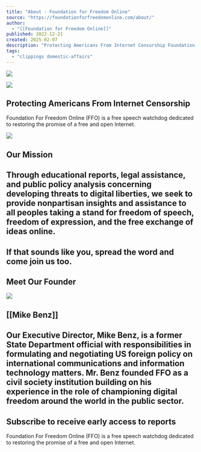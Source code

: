 ```yaml
---
title: "About - Foundation for Freedom Online"
source: "https://foundationforfreedomonline.com/about/"
author:
  - "[[Foundation for Freedom Online]]"
published: 2022-12-21
created: 2025-02-07
description: "Protecting Americans From Internet Censorship Foundation For Freedom Online (FFO) is a free speech watchdog dedicated to restoring the promise of a free and open Internet. Our Mission Through educational reports, legal assistance, and public policy analysis concerning developing threats to digital liberties, we seek to provide nonpartisan insights and assistance to all peoples taking…"
tags:
  - "clippings domestic-affairs"
---
```

[![](https://foundationforfreedomonline.com/wp-content/uploads/2022/12/logo.png.webp)](https://foundationforfreedomonline.com/)

[![](https://foundationforfreedomonline.com/wp-content/uploads/2022/12/logo.png.webp)](https://foundationforfreedomonline.com/)

## Protecting Americans From Internet Censorship

Foundation For Freedom Online (FFO) is a free speech watchdog dedicated to restoring the promise of a free and open Internet.

![](https://foundationforfreedomonline.com/wp-content/uploads/2022/12/about.jpg)

## Our Mission

## Through educational reports, legal assistance, and public policy analysis concerning developing threats to digital liberties, we seek to provide nonpartisan insights and assistance to all peoples taking a stand for freedom of speech, freedom of expression, and the free exchange of ideas online.

## If that sounds like you, spread the word and come join us too.

## Meet Our Founder

![](https://foundationforfreedomonline.com/wp-content/uploads/2022/12/founder2.jpg)

## [[Mike Benz]]

## Our Executive Director, Mike Benz, is a former State Department official with responsibilities in formulating and negotiating US foreign policy on international communications and information technology matters. Mr. Benz founded FFO as a civil society institution building on his experience in the role of championing digital freedom around the world in the public sector.

## Subscribe to receive early access to reports

Foundation For Freedom Online (FFO) is a free speech watchdog dedicated to restoring the promise of a free and open Internet.